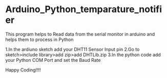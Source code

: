 # Arduino_Python_temparature_notifier
This program helps to Read data from the serial monitor in arduino and helps them to process in Python

1.In the ardiuno sketch add your DHT11 Sensor Input pin
2.Go to sketch>include library>add zip>add DHTLib.zip
3.In the python code add your Python COM Port and set the Baud Rate

Happy Coding!!!!
